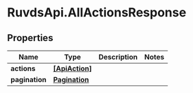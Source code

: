 # RuvdsApi.AllActionsResponse

## Properties

Name | Type | Description | Notes
------------ | ------------- | ------------- | -------------
**actions** | [**[ApiAction]**](ApiAction.md) |  | 
**pagination** | [**Pagination**](Pagination.md) |  | 


